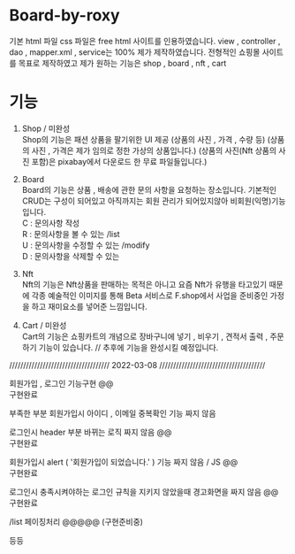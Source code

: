 # Board-by-roxy

기본 html 파일 css 파일은 free html 사이트를 인용하였습니다.
view , controller , dao , mapper.xml , service는 100% 제가 제작하였습니다.
전형적인 쇼핑몰 사이트를 목표로 제작하였고 제가 원하는 기능은 shop , board , nft , cart

# 기능

1. Shop / 미완성 <br>
Shop의 기능은 패션 상품을 팔기위한 UI 제공 (상품의 사진 , 가격 , 수량 등)
(상품의 사진 , 가격은 제가 임의로 정한 가상의 상품입니다.)
(상품의 사진(Nft 상품의 사진 포함)은 pixabay에서 다운로드 한 무료 파일들입니다.)

2. Board <br>
Board의 기능은 상품 , 배송에 관한 문의 사항을 요청하는 장소입니다.
기본적인 CRUD는 구성이 되어있고 아직까지는 회원 관리가 되어있지않아 비회원(익명)기능 입니다. <br>
C : 문의사항 작성 <br>
R : 문의사항을 볼 수 있는 /list <br>
U : 문의사항을 수정할 수 있는 /modify <br>
D : 문의사항을 삭제할 수 있는 <br>

3. Nft <br>
Nft의 기능은 Nft상품을 판매하는 목적은 아니고 요즘 Nft가 유행을 타고있기 때문에 각종 예술적인 이미지를 통해 Beta 서비스로 F.shop에서 사업을 준비중인 가정을 하고 재미요소를 넣어준 느낌입니다.

4. Cart / 미완성 <br>
Cart의 기능은 쇼핑카트의 개념으로 장바구니에 넣기 , 비우기 , 견적서 출력 , 주문하기 기능이 있습니다. // 추후에 기능을 완성시킬 예정입니다.



////////////////////////////////////      2022-03-08          //////////////////////////////////////

회원가입 , 로그인 기능구현
@@ <br>
구현완료 <br>

부족한 부분
회원가입시 아이디 , 이메일 중복확인 기능 짜지 않음

로그인시 header 부분 바뀌는 로직 짜지 않음
@@ <br>
구현완료 <br>


회원가입시 alert ( '회원가입이 되었습니다.' ) 기능 짜지 않음 / JS
@@<br>
구현완료 <br>

로그인시 충족시켜야하는 로그인 규칙을 지키지 않았을때 경고화면을 짜지 않음
@@<br>
구현완료<br>

/list 페이징처리 @@@@@ (구현준비중)

등등
